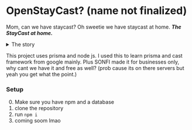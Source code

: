 # OpenStayCast? (name not finalized)
Mom, can we have staycast? Oh sweetie we have staycast at home. ***The StayCast at home.***

<details>
    <summary>The story</summary>
    <br />

    So i recently went on a trip and saw a chromecast showing to connect to the guest wifi,
    then go to this website (getstreaming.tv) and enter this 9 digit code.
    Then its says its all good and just cast from that device.
    And it only showed that device of your room and no one elses and it did it through a WEBSITE! First off how does that work and espcially on iOS where its locked down? And I looked into it but was not able to capture network packets so i had to learn the hard way. (other people in my room were using the TV at the time.)
</details>

This project uses prisma and node js. I used this to learn prisma and cast framework from google mainly.
Plus SONFI made it for businesses only, why cant we have it and free as well? (prob cause its on there servers but yeah you get what the point.)

### Setup
0. Make sure you have npm and a database
1. clone the repository
2. run `npm i`
3. coming soom lmao